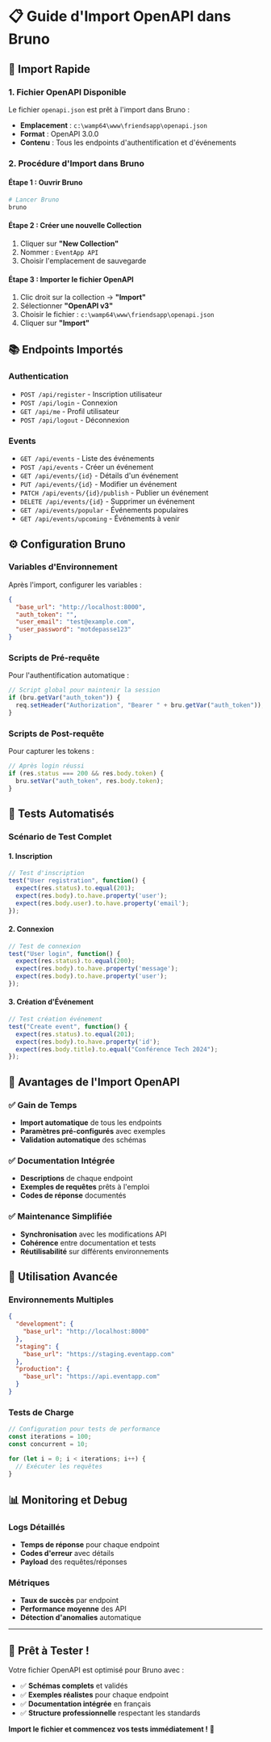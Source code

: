 # 📋 Guide d'Import OpenAPI dans Bruno

## 🚀 Import Rapide

### **1. Fichier OpenAPI Disponible**
Le fichier `openapi.json` est prêt à l'import dans Bruno :
- **Emplacement** : `c:\wamp64\www\friendsapp\openapi.json`
- **Format** : OpenAPI 3.0.0
- **Contenu** : Tous les endpoints d'authentification et d'événements

### **2. Procédure d'Import dans Bruno**

#### **Étape 1 : Ouvrir Bruno**
```bash
# Lancer Bruno
bruno
```

#### **Étape 2 : Créer une nouvelle Collection**
1. Cliquer sur **"New Collection"**
2. Nommer : `EventApp API`
3. Choisir l'emplacement de sauvegarde

#### **Étape 3 : Importer le fichier OpenAPI**
1. Clic droit sur la collection → **"Import"**
2. Sélectionner **"OpenAPI v3"**
3. Choisir le fichier : `c:\wamp64\www\friendsapp\openapi.json`
4. Cliquer sur **"Import"**

## 📚 Endpoints Importés

### **Authentication**
- `POST /api/register` - Inscription utilisateur
- `POST /api/login` - Connexion
- `GET /api/me` - Profil utilisateur
- `POST /api/logout` - Déconnexion

### **Events**
- `GET /api/events` - Liste des événements
- `POST /api/events` - Créer un événement
- `GET /api/events/{id}` - Détails d'un événement
- `PUT /api/events/{id}` - Modifier un événement
- `PATCH /api/events/{id}/publish` - Publier un événement
- `DELETE /api/events/{id}` - Supprimer un événement
- `GET /api/events/popular` - Événements populaires
- `GET /api/events/upcoming` - Événements à venir

## ⚙️ Configuration Bruno

### **Variables d'Environnement**
Après l'import, configurer les variables :

```json
{
  "base_url": "http://localhost:8000",
  "auth_token": "",
  "user_email": "test@example.com",
  "user_password": "motdepasse123"
}
```

### **Scripts de Pré-requête**
Pour l'authentification automatique :

```javascript
// Script global pour maintenir la session
if (bru.getVar("auth_token")) {
  req.setHeader("Authorization", "Bearer " + bru.getVar("auth_token"));
}
```

### **Scripts de Post-requête**
Pour capturer les tokens :

```javascript
// Après login réussi
if (res.status === 200 && res.body.token) {
  bru.setVar("auth_token", res.body.token);
}
```

## 🧪 Tests Automatisés

### **Scénario de Test Complet**

#### **1. Inscription**
```javascript
// Test d'inscription
test("User registration", function() {
  expect(res.status).to.equal(201);
  expect(res.body).to.have.property('user');
  expect(res.body.user).to.have.property('email');
});
```

#### **2. Connexion**
```javascript
// Test de connexion
test("User login", function() {
  expect(res.status).to.equal(200);
  expect(res.body).to.have.property('message');
  expect(res.body).to.have.property('user');
});
```

#### **3. Création d'Événement**
```javascript
// Test création événement
test("Create event", function() {
  expect(res.status).to.equal(201);
  expect(res.body).to.have.property('id');
  expect(res.body.title).to.equal("Conférence Tech 2024");
});
```

## 🔧 Avantages de l'Import OpenAPI

### **✅ Gain de Temps**
- **Import automatique** de tous les endpoints
- **Paramètres pré-configurés** avec exemples
- **Validation automatique** des schémas

### **✅ Documentation Intégrée**
- **Descriptions** de chaque endpoint
- **Exemples de requêtes** prêts à l'emploi
- **Codes de réponse** documentés

### **✅ Maintenance Simplifiée**
- **Synchronisation** avec les modifications API
- **Cohérence** entre documentation et tests
- **Réutilisabilité** sur différents environnements

## 🚀 Utilisation Avancée

### **Environnements Multiples**
```json
{
  "development": {
    "base_url": "http://localhost:8000"
  },
  "staging": {
    "base_url": "https://staging.eventapp.com"
  },
  "production": {
    "base_url": "https://api.eventapp.com"
  }
}
```

### **Tests de Charge**
```javascript
// Configuration pour tests de performance
const iterations = 100;
const concurrent = 10;

for (let i = 0; i < iterations; i++) {
  // Exécuter les requêtes
}
```

## 📊 Monitoring et Debug

### **Logs Détaillés**
- **Temps de réponse** pour chaque endpoint
- **Codes d'erreur** avec détails
- **Payload** des requêtes/réponses

### **Métriques**
- **Taux de succès** par endpoint
- **Performance moyenne** des API
- **Détection d'anomalies** automatique

---

## 🎯 Prêt à Tester !

Votre fichier OpenAPI est optimisé pour Bruno avec :
- ✅ **Schémas complets** et validés
- ✅ **Exemples réalistes** pour chaque endpoint
- ✅ **Documentation intégrée** en français
- ✅ **Structure professionnelle** respectant les standards

**Import le fichier et commencez vos tests immédiatement !** 🚀
